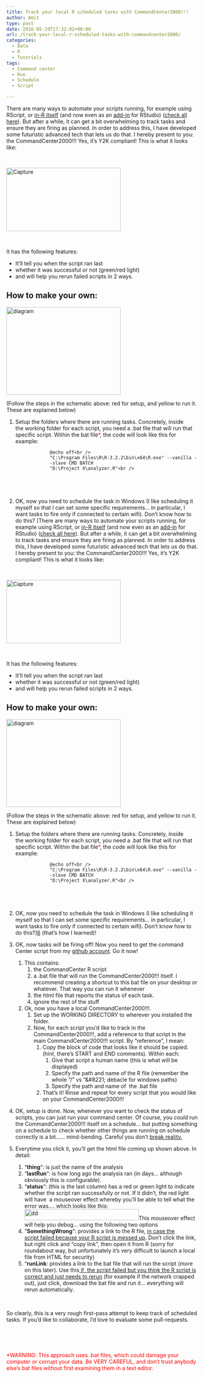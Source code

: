 ```yaml
---
title: Track your local R scheduled tasks with CommandCenter2000!!!
author: Amit
type: post
date: 2016-05-29T17:32:02+00:00
url: /track-your-local-r-scheduled-tasks-with-commandcenter2000/
categories:
  - Data
  - R
  - Tutorials
tags:
  - Command center
  - Run
  - Schedule
  - Script

---
```

There are many ways to automate your scripts running, for example using RScript, or [in-R itself][1] (and now even as an [add-in][2] for RStudio) ([check all here][3]). But after a while, it can get a bit overwhelming to track tasks and ensure they are firing as planned. In order to address this, I have developed some futuristic advanced tech that lets us do that. I hereby present to you: the CommandCenter2000!!! Yes, it&#8217;s Y2K compliant! This is what it looks like:

&nbsp;

[<img class="alignnone size-medium wp-image-658" src="https://i0.wp.com/amitkohli.com/wp-content/uploads/2016/05/Capture.png?resize=300%2C166" alt="Capture" width="300" height="166" srcset="https://i0.wp.com/amitkohli.com/wp-content/uploads/2016/05/Capture.png?resize=300%2C166 300w, https://i0.wp.com/amitkohli.com/wp-content/uploads/2016/05/Capture.png?w=471 471w" sizes="(max-width: 300px) 100vw, 300px" data-recalc-dims="1" />][4]

&nbsp;

It has the following features:

  * It&#8217;ll tell you when the script ran last
  * whether it was successful or not (green/red light)
  * and will help you rerun failed scripts in 2 ways.

## How to make your own:

[<img class="alignnone size-medium wp-image-674" src="https://i2.wp.com/amitkohli.com/wp-content/uploads/2016/05/diagram-1.png?resize=300%2C230" alt="diagram" width="300" height="230" srcset="https://i2.wp.com/amitkohli.com/wp-content/uploads/2016/05/diagram-1.png?resize=300%2C230 300w, https://i2.wp.com/amitkohli.com/wp-content/uploads/2016/05/diagram-1.png?resize=768%2C588 768w, https://i2.wp.com/amitkohli.com/wp-content/uploads/2016/05/diagram-1.png?w=847 847w" sizes="(max-width: 300px) 100vw, 300px" data-recalc-dims="1" />][5]

(Follow the steps in the schematic above: red for setup, and yellow to run it. These are explained below)

  1. Setup the folders where there are running tasks. Concretely, inside the working folder for each script, you need a .bat file that will run that specific script. Within the bat file<span style="color: #ff0000;">*</span>, the code will look like this for example: <p style="padding-left: 90px;">
      <code>@echo off&lt;br />
"C:\Program Files\R\R-3.2.2\bin\x64\R.exe" --vanilla --slave CMD BATCH "D:\Project X\analyzer.R"&lt;br />
</code>
    </p>

  2. OK, now you need to schedule the task in Windows (I like scheduling it myself so that I can set some specific requirements&#8230; in particular, I want tasks to fire only if connected to certain wifi). Don&#8217;t know how to do this? [There are many ways to automate your scripts running, for example using RScript, or [in-R itself][1] (and now even as an [add-in][2] for RStudio) ([check all here][3]). But after a while, it can get a bit overwhelming to track tasks and ensure they are firing as planned. In order to address this, I have developed some futuristic advanced tech that lets us do that. I hereby present to you: the CommandCenter2000!!! Yes, it&#8217;s Y2K compliant! This is what it looks like:

&nbsp;

[<img class="alignnone size-medium wp-image-658" src="https://i0.wp.com/amitkohli.com/wp-content/uploads/2016/05/Capture.png?resize=300%2C166" alt="Capture" width="300" height="166" srcset="https://i0.wp.com/amitkohli.com/wp-content/uploads/2016/05/Capture.png?resize=300%2C166 300w, https://i0.wp.com/amitkohli.com/wp-content/uploads/2016/05/Capture.png?w=471 471w" sizes="(max-width: 300px) 100vw, 300px" data-recalc-dims="1" />][4]

&nbsp;

It has the following features:

  * It&#8217;ll tell you when the script ran last
  * whether it was successful or not (green/red light)
  * and will help you rerun failed scripts in 2 ways.

## How to make your own:

[<img class="alignnone size-medium wp-image-674" src="https://i2.wp.com/amitkohli.com/wp-content/uploads/2016/05/diagram-1.png?resize=300%2C230" alt="diagram" width="300" height="230" srcset="https://i2.wp.com/amitkohli.com/wp-content/uploads/2016/05/diagram-1.png?resize=300%2C230 300w, https://i2.wp.com/amitkohli.com/wp-content/uploads/2016/05/diagram-1.png?resize=768%2C588 768w, https://i2.wp.com/amitkohli.com/wp-content/uploads/2016/05/diagram-1.png?w=847 847w" sizes="(max-width: 300px) 100vw, 300px" data-recalc-dims="1" />][5]

(Follow the steps in the schematic above: red for setup, and yellow to run it. These are explained below)

  1. Setup the folders where there are running tasks. Concretely, inside the working folder for each script, you need a .bat file that will run that specific script. Within the bat file<span style="color: #ff0000;">*</span>, the code will look like this for example: <p style="padding-left: 90px;">
      <code>@echo off&lt;br />
"C:\Program Files\R\R-3.2.2\bin\x64\R.exe" --vanilla --slave CMD BATCH "D:\Project X\analyzer.R"&lt;br />
</code>
    </p>

  2. OK, now you need to schedule the task in Windows (I like scheduling it myself so that I can set some specific requirements&#8230; in particular, I want tasks to fire only if connected to certain wifi). Don&#8217;t know how to do this?][6] (that&#8217;s how I learned)!
  3. OK, now tasks will be firing off! Now you need to get the command Center script from my [github account][7]. Go <!-- iframe plugin v.4.3 wordpress.org/plugins/iframe/ --> it now! 
    
      1. This contains: 
          1. the CommandCenter R script
          2. a .bat file that will run the CommandCenter2000!!! itself. I recommend creating a shortcut to this bat file on your desktop or whatever. That way you can run it whenever
          3. the html file that reports the status of each task.
          4. ignore the rest of the stuff
      2. Ok, now you have a local CommandCenter2000!!!. 
          1. Set up the WORKING DIRECTORY to wherever you installed the folder.
          2. Now, for each script you&#8217;d like to track in the CommandCenter2000!!!, add a reference to that script in the main CommandCenter2000!!! script. By &#8220;reference&#8221;, I mean: 
              1. Copy the block of code that looks like it should be copied. (hint, there&#8217;s START and END comments). Within each: 
                  1. Give that script a human name (this is what will be displayed)
                  2. Specify the path and name of the R file (remember the whole &#8220;/&#8221; vs &#8220;\&#8221; debacle for windows paths)
                  3. Specify the path and name of  the .bat file
              2. That&#8217;s it! Rinse and repeat for every script that you would like on your CommandCenter2000!!!
  4. OK, setup is done. Now, whenever you want to check the status of scripts, you can just run your command center. Of course, you _could_ run the CommandCenter2000!!! itself on a schedule&#8230; but putting something on a schedule to check whether other things are running on schedule correctly is a bit&#8230;&#8230; mind-bending. Careful you don&#8217;t [break reality.][8]
  5. Everytime you click it, you&#8217;ll get the html file coming up shown above. In detail: 
      1. &#8220;**thing**&#8220;: is just the name of the analysis
      2. &#8220;**lastRun**&#8220;: is how long ago the analysis ran (in days&#8230; although obviously this is configurable).
      3. &#8220;**status**&#8220;: (this is the last column) has a red or green light to indicate whether the script ran successfully or not. If it didn&#8217;t, the red light will have  a mouseover effect whereby you&#8217;ll be able to tell what the error was&#8230;. which looks like this: [<img class="alignnone size-medium wp-image-666" src="https://i0.wp.com/amitkohli.com/wp-content/uploads/2016/05/dd.png?resize=300%2C29" alt="dd" width="300" height="29" srcset="https://i0.wp.com/amitkohli.com/wp-content/uploads/2016/05/dd.png?resize=300%2C29 300w, https://i0.wp.com/amitkohli.com/wp-content/uploads/2016/05/dd.png?resize=768%2C74 768w, https://i0.wp.com/amitkohli.com/wp-content/uploads/2016/05/dd.png?resize=1024%2C98 1024w, https://i0.wp.com/amitkohli.com/wp-content/uploads/2016/05/dd.png?w=1076 1076w" sizes="(max-width: 300px) 100vw, 300px" data-recalc-dims="1" />][9]This mouseover effect will help you debug&#8230; using the following two options
      4. &#8220;**SomethingWrong**&#8220;: provides a link to the R file, <span style="text-decoration: underline;">in case the script failed because your R script is messed up</span>. Don&#8217;t click the link, but right click and &#8220;copy link&#8221;, then open it from R (sorry for roundabout way, but unfortunately it&#8217;s very difficult to launch a local file from HTML for security)
      5. &#8220;**runLink**: provides a link to the bat file that will run the script (more on this later). Use this<span style="text-decoration: underline;"> if  the script failed but you think the R script is correct and just needs to rerun</span> (for example if the network crapped out), just click, download the bat file and run it&#8230; everything will rerun automatically.

&nbsp;

So clearly, this is a very rough first-pass attempt to keep track of scheduled tasks. If you&#8217;d like to collaborate, I&#8217;d love to evaluate some pull-requests.

&nbsp;

&nbsp;

<span style="color: #ff0000;">*WARNING: This approach uses .bat files, which could damage your computer or corrupt your data. Be VERY CAREFUL, and don&#8217;t trust anybody else&#8217;s bat files without first examining them in a text editor.</span>

 [1]: http://www.r-bloggers.com/taskscheduler-r-package-to-schedule-r-scripts-with-the-windows-task-manager/?utm_source=feedburner&utm_medium=email&utm_campaign=Feed%3A+RBloggers+%28R+bloggers%29
 [2]: http://www.bnosac.be/index.php/blog/57-new-rstudio-add-in-to-schedule-r-scripts
 [3]: http://www.r-bloggers.com/?s=schedule
 [4]: https://i0.wp.com/amitkohli.com/wp-content/uploads/2016/05/Capture.png
 [5]: https://i2.wp.com/amitkohli.com/wp-content/uploads/2016/05/diagram-1.png
 [6]: https://trinkerrstuff.wordpress.com/2015/02/11/scheduling-r-tasks-via-windows-task-scheduler/
 [7]: https://github.com/datastrategist/CommandCenter
 [8]: https://xkcd.com/1638/
 [9]: https://i0.wp.com/amitkohli.com/wp-content/uploads/2016/05/dd.png